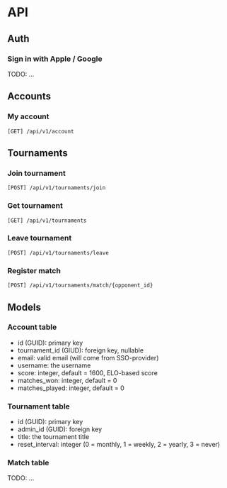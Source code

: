 # API

## Auth

### Sign in with Apple / Google

TODO: ...

## Accounts

### My account

```
[GET] /api/v1/account
```

## Tournaments

### Join tournament

```
[POST] /api/v1/tournaments/join
```

### Get tournament

```
[GET] /api/v1/tournaments
```

### Leave tournament

```
[POST] /api/v1/tournaments/leave
```

### Register match

```
[POST] /api/v1/tournaments/match/{opponent_id}
```

## Models

### Account table

* id (GUID): primary key
* tournament_id (GIUD): foreign key, nullable
* email: valid email (will come from SSO-provider)
* username: the username
* score: integer, default = 1600, ELO-based score
* matches_won: integer, default = 0
* matches_played: integer, default = 0

### Tournament table

* id (GUID): primary key
* admin_id (GUID): foreign key
* title: the tournament title
* reset_interval: integer (0 = monthly, 1 = weekly, 2 = yearly, 3 = never)

### Match table

TODO: ...
